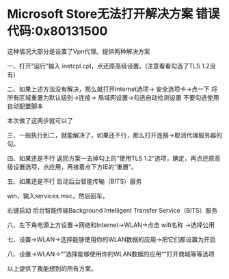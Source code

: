 # Microsoft Store无法打开解决方案 错误代码:0x80131500

这种情况大部分是设置了Vpn代理。提供两种解决方案

一、打开“运行”输入 inetcpl.cpl，点还原高级设置。(注意看看勾选了TLS 1.2没有)

二、如果上述方法没有解决，那么就打开Internet选项-> 安全选项卡->点一下 将所有区域重置为默认级别->连接-> 局域网设置->勾选自动检测设置 不要勾选使用自动配置脚本

本次做了这两步就可以了

三、一般执行到二，就能解决了，如果还不行，那么打开连接->取消代理服务器的勾。

四、如果还是不行 返回方案一去掉勾上的"使用TLS 1.2"选项，确定，再点还原高级设置选项，点应用，再接着点下方IE的“重置”。

五、如果还是不行 启动后台智能传输（BITS）服务

win，输入services.msc，然后回车。

右键启动 后台智能传输Background Intelligent Transfer Service（BITS）服务

六、左下角电源上方设置→网络和Internet→WLAN→点击 wifi名称 →选择公用

七、设置->WLAN->选择能够使用你的WLAN数据的应用->把它们都设置为开启

八、设置->WLAN->“”选择能够使用你的WLAN数据的应用“”打开商城等等选项

以上提供了我能想到的所有方案。